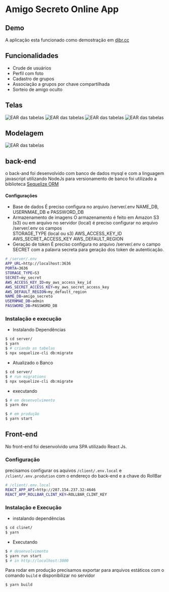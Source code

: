 # Amigo Secreto Online App

## Demo
A aplicação esta funcionado como demostração em [dibr.cc](https://dibr.cc)


## Funcionalidades
* Crude de usuários
* Perfil com foto
* Cadastro de grupos
* Associação a grupos por chave compartilhada
* Sorteio de amigo oculto 

## Telas
![EAR das tabelas](https://raw.githubusercontent.com/srBruning/amigo_secreto/main/screenshots/login.png)
![EAR das tabelas](https://raw.githubusercontent.com/srBruning/amigo_secreto/main/screenshots/registro.png)
![EAR das tabelas](https://raw.githubusercontent.com/srBruning/amigo_secreto/main/screenshots/home.png)
![EAR das tabelas](https://raw.githubusercontent.com/srBruning/amigo_secreto/main/screenshots/grupo.png)

## Modelagem
![EAR das tabelas](https://raw.githubusercontent.com/srBruning/amigo_secreto/desenv/modeling/erd.svg)

##  back-end
o back-and foi desenvolvido com banco de dados mysql e com a linguagem javascript utilizando NodeJs
para versionamento de banco foi utilizado a biblioteca [Sequelize ORM](https://sequelize.org/) 

#### Configurações 
* Base de dados 
É preciso  configura no arquivo /server/.env NAME_DB, USERNMAE_DB e PASSWORD_DB 
* Armazenamento de imagens
O armazenamento é feito em Amazon S3 (s3)  ou em arquivo no servidor (local) 
é preciso configurar no arquivo /server/.env os campos  
STORAGE_TYPE (local ou s3) 
AWS_ACCESS_KEY_ID 
AWS_SECRET_ACCESS_KEY 
AWS_DEFAULT_REGION 
* Geração de token
É preciso  configura no arquivo /server/.env  o campo SECRET com a palavra secreta para geração dos token de autenticação. 


```bash
# /server/.env
APP_URL=http://localhost:3636
PORTA=3636
STORAGE_TYPE=S3
SECRET=my_secret
AWS_ACCESS_KEY_ID=my_aws_access_key_id
AWS_SECRET_ACCESS_KEY=my_aws_secret_access_key
AWS_DEFAULT_REGION=my_default_region
NAME_DB=amigo_secreto
USERNMAE_DB=admin
PASSWORD_DB=PASSWORD_DB
```
### Instalação e execução 
* Instalando Dependências
```bash
$ cd server/
$ yarn 
$ # criando as tabelas
$ npx sequelize-cli db:migrate
```
* Atualizado o Banco
```bash
$ cd server/
$ # run migrations
$ npx sequelize-cli db:migrate
```
* executando 

```bash
$ # em desenvolvimento
$ yarn dev
```
```bash
$ # em produção
$ yarn start
```


##  Front-end
No front-end foi desenvolvido uma SPA  utilizado React Js.

### Configuração
precisamos configurar os aquivos ``/client/.env.local`` e ``/client/.env.prodution`` com o endereço do back-end e a chave do RollBar

```bash
# /client/.env.local
REACT_APP_API=http://207.154.237.32:4646
REACT_APP_ROLLBAR_CLINT_KEY=ROLLBAR_CLINT_KEY
```

### Instalação e Execução 
* instalando dependências
```bash
$ cd clinet/
$ yarn
```
* Executando 
```bash
$ # desenvolvimento
$ yarn run start
$ # in http://localhost:3000
```
Para rodar em produção precisamos exportar para arquivos estáticos com o comando ``build`` e disponibilizar no servidor
```bash
$ yarn build 
```


